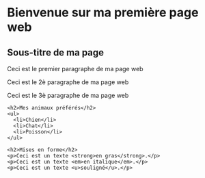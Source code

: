 <html>
  <head>
    <title>Ma première page web</title>
  </head>
  <body>
    <h1>Bienvenue sur ma première page web</h1>
    <h2>Sous-titre de ma page</h2>
    <p>Ceci est le premier paragraphe de ma page web </p>
    <p>Ceci est le 2è paragraphe de ma page web </p>
    <p>Ceci est le 3è paragraphe de ma page web </p>
    
    <h2>Mes animaux préférés</h2>
    <ul>
      <li>Chien</li> 
      <li>Chat</li>
      <li>Poisson</li>
    </ul>
    
    <h2>Mises en forme</h2>
    <p>Ceci est un texte <strong>en gras</strong>.</p>
    <p>Ceci est un texte <em>en italique</em>.</p>
    <p>Ceci est un texte <u>souligné</u>.</p>
  </body>
</html>
